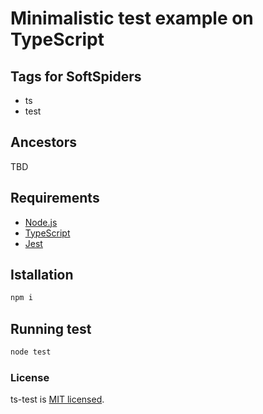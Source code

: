 # Minimalistic test example on TypeScript

## Tags for SoftSpiders

* ts
* test

## Ancestors

TBD

## Requirements

* [Node.js](https://nodejs.org/en/download/package-manager/)
* [TypeScript](https://www.typescriptlang.org/)
* [Jest](https://jestjs.io/)

## Istallation

```sh
npm i
```

## Running test

```sh
node test
```

### License

ts-test is [MIT licensed](./LICENSE).
